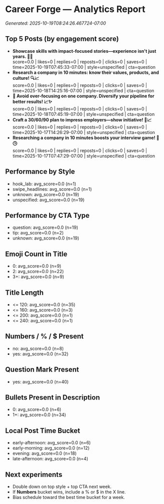 # Career Forge — Analytics Report

_Generated: 2025-10-19T08:24:26.467724-07:00_

## Top 5 Posts (by engagement score)

- **Showcase skills with impact-focused stories—experience isn't just years. 🚀💼**  
  score=0.0 | likes=0 | replies=0 | reposts=0 | clicks=0 | saves=0 | time=2025-10-19T07:45:33-07:00 | style=unspecified | cta=question
- **Research a company in 10 minutes: know their values, products, and culture! 🔍📈**  
  score=0.0 | likes=0 | replies=0 | reposts=0 | clicks=0 | saves=0 | time=2025-10-18T14:25:16-07:00 | style=unspecified | cta=question
- **💼 Avoid over-focusing on one company. Diversify your pipeline for better results! 📈✨**  
  score=0.0 | likes=0 | replies=0 | reposts=0 | clicks=0 | saves=0 | time=2025-10-18T07:45:19-07:00 | style=unspecified | cta=question
- **Craft a 30/60/90 plan to impress employers—show initiative! 🚀📈**  
  score=0.0 | likes=0 | replies=0 | reposts=0 | clicks=0 | saves=0 | time=2025-10-17T14:26:29-07:00 | style=unspecified | cta=question
- **Researching a company in 10 minutes boosts your interview game! 🚀🕒**  
  score=0.0 | likes=0 | replies=0 | reposts=0 | clicks=0 | saves=0 | time=2025-10-17T07:47:29-07:00 | style=unspecified | cta=question

## Performance by Style

- hook_lab: avg_score=0.0 (n=1)
- swipe_headlines: avg_score=0.0 (n=1)
- unknown: avg_score=0.0 (n=19)
- unspecified: avg_score=0.0 (n=19)

## Performance by CTA Type

- question: avg_score=0.0 (n=19)
- tip: avg_score=0.0 (n=2)
- unknown: avg_score=0.0 (n=19)

## Emoji Count in Title

- 0: avg_score=0.0 (n=9)
- 2: avg_score=0.0 (n=22)
- 3+: avg_score=0.0 (n=9)

## Title Length

- <= 120: avg_score=0.0 (n=35)
- <= 160: avg_score=0.0 (n=3)
- <= 200: avg_score=0.0 (n=1)
- <= 240: avg_score=0.0 (n=1)

## Numbers / % / $ Present

- no: avg_score=0.0 (n=8)
- yes: avg_score=0.0 (n=32)

## Question Mark Present

- yes: avg_score=0.0 (n=40)

## Bullets Present in Description

- 0: avg_score=0.0 (n=6)
- 1+: avg_score=0.0 (n=34)

## Local Post Time Bucket

- early-afternoon: avg_score=0.0 (n=6)
- early-morning: avg_score=0.0 (n=12)
- evening: avg_score=0.0 (n=18)
- late-afternoon: avg_score=0.0 (n=4)

## Next experiments

- Double down on top style + top CTA next week.
- If **Numbers** bucket wins, include a % or $ in the X line.
- Bias schedule toward the best time bucket for a week.